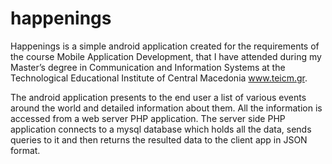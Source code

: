 # happenings

Happenings is a simple android application created for the requirements of the course Mobile Application Development, that I have attended during my Master’s degree in Communication and Information Systems at the Technological Educational Institute of Central Macedonia www.teicm.gr.

The android application presents to the end user a list of various events around the world and detailed information about them. All the information is accessed from a web server PHP application. The server side PHP application connects to a mysql database which holds all the data, sends queries to it and then returns the resulted data to the client app in JSON format.
